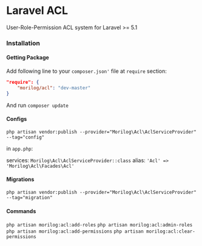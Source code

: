# Laravel ACL
User-Role-Permission ACL system for Laravel >= 5.1

### Installation
#### Getting Package
Add following line to your `composer.json'` file at `require` section:
```json
"require": {
    "morilog/acl": "dev-master"
}
```
And run `composer update`

#### Configs
`php artisan vendor:publish --provider="Morilog\Acl\AclServiceProvider" --tag="config"`

in `app.php`:

services: `Morilog\Acl\AclServiceProvider::class`
alias: `'Acl' => 'Morilog\Acl\Facades\Acl'`

#### Migrations
`php artisan vendor:publish --provider="Morilog\Acl\AclServiceProvider" --tag="migration"`

#### Commands
`php artisan morilog:acl:add-roles`
`php artisan morilog:acl:admin-roles`
`php artisan morilog:acl:add-permissions`
`php artisan morilog:acl:clear-permissions`